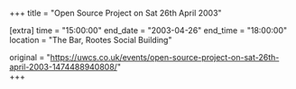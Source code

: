 +++
title = "Open Source Project on Sat 26th April 2003"

[extra]
time = "15:00:00"
end_date = "2003-04-26"
end_time = "18:00:00"
location = "The Bar, Rootes Social Building"

original = "https://uwcs.co.uk/events/open-source-project-on-sat-26th-april-2003-1474488940808/"    
+++



